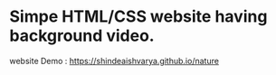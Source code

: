 # Simpe HTML/CSS website having background video.
website
Demo : https://shindeaishvarya.github.io/nature
